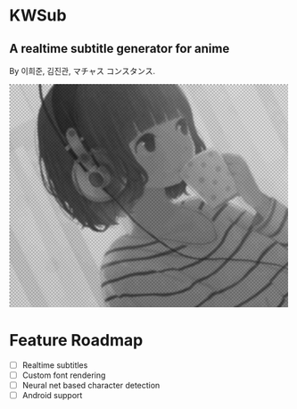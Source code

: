 # KWSub
## A **realtime** subtitle generator for anime
By 이희준, 김진관, マチャス コンスタンス. 

![](/Doc/Resources/welcome_image.png)

# Feature Roadmap
- [ ] Realtime subtitles
- [ ] Custom font rendering
- [ ] Neural net based character detection
- [ ] Android support
